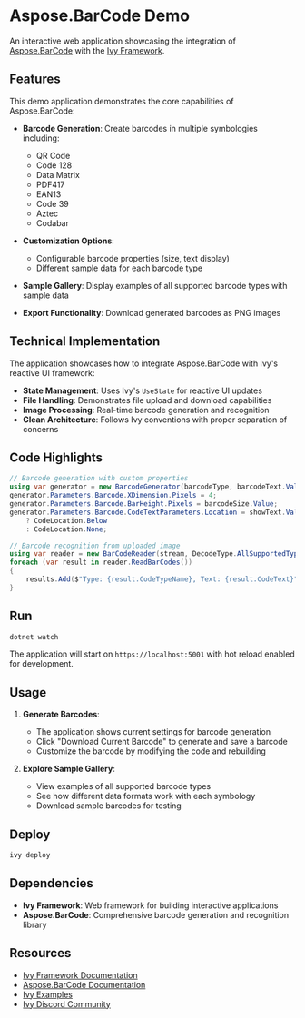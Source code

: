 # Aspose.BarCode Demo

An interactive web application showcasing the integration of [Aspose.BarCode](https://products.aspose.com/barcode/net) with the [Ivy Framework](https://github.com/Ivy-Interactive/Ivy).

## Features

This demo application demonstrates the core capabilities of Aspose.BarCode:

- **Barcode Generation**: Create barcodes in multiple symbologies including:
  - QR Code
  - Code 128
  - Data Matrix
  - PDF417
  - EAN13
  - Code 39
  - Aztec
  - Codabar

- **Customization Options**:
  - Configurable barcode properties (size, text display)
  - Different sample data for each barcode type

- **Sample Gallery**: Display examples of all supported barcode types with sample data

- **Export Functionality**: Download generated barcodes as PNG images

## Technical Implementation

The application showcases how to integrate Aspose.BarCode with Ivy's reactive UI framework:

- **State Management**: Uses Ivy's `UseState` for reactive UI updates
- **File Handling**: Demonstrates file upload and download capabilities
- **Image Processing**: Real-time barcode generation and recognition
- **Clean Architecture**: Follows Ivy conventions with proper separation of concerns

## Code Highlights

```csharp
// Barcode generation with custom properties
using var generator = new BarcodeGenerator(barcodeType, barcodeText.Value);
generator.Parameters.Barcode.XDimension.Pixels = 4;
generator.Parameters.Barcode.BarHeight.Pixels = barcodeSize.Value;
generator.Parameters.Barcode.CodeTextParameters.Location = showText.Value 
    ? CodeLocation.Below 
    : CodeLocation.None;

// Barcode recognition from uploaded image
using var reader = new BarCodeReader(stream, DecodeType.AllSupportedTypes);
foreach (var result in reader.ReadBarCodes())
{
    results.Add($"Type: {result.CodeTypeName}, Text: {result.CodeText}");
}
```

## Run

```bash
dotnet watch
```

The application will start on `https://localhost:5001` with hot reload enabled for development.

## Usage

1. **Generate Barcodes**:
   - The application shows current settings for barcode generation
   - Click "Download Current Barcode" to generate and save a barcode
   - Customize the barcode by modifying the code and rebuilding

2. **Explore Sample Gallery**:
   - View examples of all supported barcode types
   - See how different data formats work with each symbology
   - Download sample barcodes for testing

## Deploy

```bash
ivy deploy
```

## Dependencies

- **Ivy Framework**: Web framework for building interactive applications
- **Aspose.BarCode**: Comprehensive barcode generation and recognition library

## Resources

- [Ivy Framework Documentation](https://docs.ivy.app)
- [Aspose.BarCode Documentation](https://docs.aspose.com/barcode/net/)
- [Ivy Examples](https://samples.ivy.app)
- [Ivy Discord Community](https://discord.gg/sSwGzZAYb6)